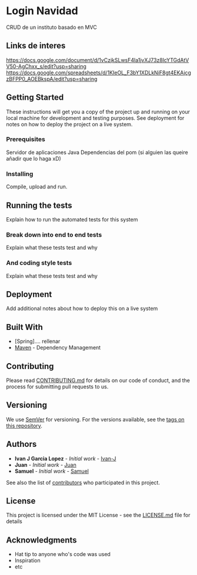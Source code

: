 # Login Navidad

CRUD de un instituto basado en MVC

## Links de interes
https://docs.google.com/document/d/1vCzjkSLwsF4la1jvXJ73z8lcYTGdAtVV50-AgChxx_s/edit?usp=sharing
https://docs.google.com/spreadsheets/d/1KIeOL_F3bY1XDLkNiF8gt4EKAjcgzBFPP0_AOEBkspA/edit?usp=sharing

## Getting Started

These instructions will get you a copy of the project up and running on your local machine for development and testing purposes. See deployment for notes on how to deploy the project on a live system.

### Prerequisites

Servidor de aplicaciones Java
Dependencias del pom (si alguien las queire añadir que lo haga xD)

### Installing

Compile, upload and run.

## Running the tests

Explain how to run the automated tests for this system

### Break down into end to end tests

Explain what these tests test and why

### And coding style tests

Explain what these tests test and why

## Deployment

Add additional notes about how to deploy this on a live system

## Built With

* [Spring].... rellenar 
* [Maven](https://maven.apache.org/) - Dependency Management

## Contributing

Please read [CONTRIBUTING.md](https://gist.github.com/trabajososcarnavidad/........) for details on our code of conduct, and the process for submitting pull requests to us.

## Versioning

We use [SemVer](http://semver.org/) for versioning. For the versions available, see the [tags on this repository](https://github.com/your/project/tags). 

## Authors

* **Ivan J Garcia Lopez** - *Initial work* - [Ivan-J](https://github.com/Ivan......)
* **Juan** - *Initial work* - [Juan](https://github.com/Juan......)
* **Samuel** - *Initial work* - [Samuel](https://github.com/Samuel......)

See also the list of [contributors](https://github.com/your/project/contributors) who participated in this project.

## License

This project is licensed under the MIT License - see the [LICENSE.md](LICENSE.md) file for details

## Acknowledgments

* Hat tip to anyone who's code was used
* Inspiration
* etc


